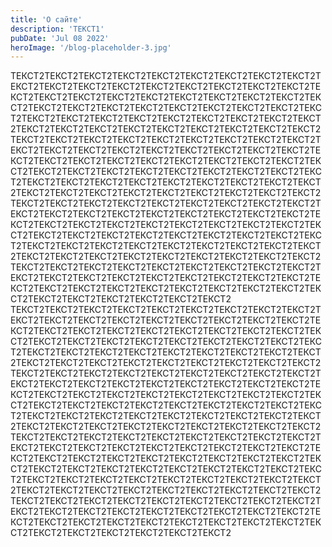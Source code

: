 ```yaml
---
title: 'О сайте'
description: 'ТЕКСТ1'
pubDate: 'Jul 08 2022'
heroImage: '/blog-placeholder-3.jpg'
---
```


ТЕКСТ2ТЕКСТ2ТЕКСТ2ТЕКСТ2ТЕКСТ2ТЕКСТ2ТЕКСТ2ТЕКСТ2ТЕКСТ2ТЕКСТ2ТЕКСТ2ТЕКСТ2ТЕКСТ2ТЕКСТ2ТЕКСТ2ТЕКСТ2ТЕКСТ2ТЕКСТ2ТЕКСТ2ТЕКСТ2ТЕКСТ2ТЕКСТ2ТЕКСТ2ТЕКСТ2ТЕКСТ2ТЕКСТ2ТЕКСТ2ТЕКСТ2ТЕКСТ2ТЕКСТ2ТЕКСТ2ТЕКСТ2ТЕКСТ2ТЕКСТ2ТЕКСТ2ТЕКСТ2ТЕКСТ2ТЕКСТ2ТЕКСТ2ТЕКСТ2ТЕКСТ2ТЕКСТ2ТЕКСТ2ТЕКСТ2ТЕКСТ2ТЕКСТ2ТЕКСТ2ТЕКСТ2ТЕКСТ2ТЕКСТ2ТЕКСТ2ТЕКСТ2ТЕКСТ2ТЕКСТ2ТЕКСТ2ТЕКСТ2ТЕКСТ2ТЕКСТ2ТЕКСТ2ТЕКСТ2ТЕКСТ2ТЕКСТ2ТЕКСТ2ТЕКСТ2ТЕКСТ2ТЕКСТ2ТЕКСТ2ТЕКСТ2ТЕКСТ2ТЕКСТ2ТЕКСТ2ТЕКСТ2ТЕКСТ2ТЕКСТ2ТЕКСТ2ТЕКСТ2ТЕКСТ2ТЕКСТ2ТЕКСТ2ТЕКСТ2ТЕКСТ2ТЕКСТ2ТЕКСТ2ТЕКСТ2ТЕКСТ2ТЕКСТ2ТЕКСТ2ТЕКСТ2ТЕКСТ2ТЕКСТ2ТЕКСТ2ТЕКСТ2ТЕКСТ2ТЕКСТ2ТЕКСТ2ТЕКСТ2ТЕКСТ2ТЕКСТ2ТЕКСТ2ТЕКСТ2ТЕКСТ2ТЕКСТ2ТЕКСТ2ТЕКСТ2ТЕКСТ2ТЕКСТ2ТЕКСТ2ТЕКСТ2ТЕКСТ2ТЕКСТ2ТЕКСТ2ТЕКСТ2ТЕКСТ2ТЕКСТ2ТЕКСТ2ТЕКСТ2ТЕКСТ2ТЕКСТ2ТЕКСТ2ТЕКСТ2ТЕКСТ2ТЕКСТ2ТЕКСТ2ТЕКСТ2ТЕКСТ2ТЕКСТ2ТЕКСТ2ТЕКСТ2ТЕКСТ2ТЕКСТ2ТЕКСТ2ТЕКСТ2ТЕКСТ2ТЕКСТ2ТЕКСТ2ТЕКСТ2ТЕКСТ2ТЕКСТ2ТЕКСТ2ТЕКСТ2ТЕКСТ2ТЕКСТ2ТЕКСТ2ТЕКСТ2ТЕКСТ2ТЕКСТ2ТЕКСТ2ТЕКСТ2ТЕКСТ2ТЕКСТ2ТЕКСТ2ТЕКСТ2ТЕКСТ2ТЕКСТ2ТЕКСТ2ТЕКСТ2ТЕКСТ2ТЕКСТ2ТЕКСТ2ТЕКСТ2ТЕКСТ2ТЕКСТ2ТЕКСТ2ТЕКСТ2ТЕКСТ2ТЕКСТ2ТЕКСТ2ТЕКСТ2ТЕКСТ2ТЕКСТ2ТЕКСТ2ТЕКСТ2ТЕКСТ2ТЕКСТ2ТЕКСТ2ТЕКСТ2ТЕКСТ2ТЕКСТ2ТЕКСТ2ТЕКСТ2ТЕКСТ2ТЕКСТ2ТЕКСТ2ТЕКСТ2ТЕКСТ2ТЕКСТ2ТЕКСТ2ТЕКСТ2ТЕКСТ2ТЕКСТ2ТЕКСТ2ТЕКСТ2ТЕКСТ2ТЕКСТ2ТЕКСТ2ТЕКСТ2ТЕКСТ2ТЕКСТ2ТЕКСТ2
ТЕКСТ2ТЕКСТ2ТЕКСТ2ТЕКСТ2ТЕКСТ2ТЕКСТ2ТЕКСТ2ТЕКСТ2ТЕКСТ2ТЕКСТ2ТЕКСТ2ТЕКСТ2ТЕКСТ2ТЕКСТ2ТЕКСТ2ТЕКСТ2ТЕКСТ2ТЕКСТ2ТЕКСТ2ТЕКСТ2ТЕКСТ2ТЕКСТ2ТЕКСТ2ТЕКСТ2ТЕКСТ2ТЕКСТ2ТЕКСТ2ТЕКСТ2ТЕКСТ2ТЕКСТ2ТЕКСТ2ТЕКСТ2ТЕКСТ2ТЕКСТ2ТЕКСТ2ТЕКСТ2ТЕКСТ2ТЕКСТ2ТЕКСТ2ТЕКСТ2ТЕКСТ2ТЕКСТ2ТЕКСТ2ТЕКСТ2ТЕКСТ2ТЕКСТ2ТЕКСТ2ТЕКСТ2ТЕКСТ2ТЕКСТ2ТЕКСТ2ТЕКСТ2ТЕКСТ2ТЕКСТ2ТЕКСТ2ТЕКСТ2ТЕКСТ2ТЕКСТ2ТЕКСТ2ТЕКСТ2ТЕКСТ2ТЕКСТ2ТЕКСТ2ТЕКСТ2ТЕКСТ2ТЕКСТ2ТЕКСТ2ТЕКСТ2ТЕКСТ2ТЕКСТ2ТЕКСТ2ТЕКСТ2ТЕКСТ2ТЕКСТ2ТЕКСТ2ТЕКСТ2ТЕКСТ2ТЕКСТ2ТЕКСТ2ТЕКСТ2ТЕКСТ2ТЕКСТ2ТЕКСТ2ТЕКСТ2ТЕКСТ2ТЕКСТ2ТЕКСТ2ТЕКСТ2ТЕКСТ2ТЕКСТ2ТЕКСТ2ТЕКСТ2ТЕКСТ2ТЕКСТ2ТЕКСТ2ТЕКСТ2ТЕКСТ2ТЕКСТ2ТЕКСТ2ТЕКСТ2ТЕКСТ2ТЕКСТ2ТЕКСТ2ТЕКСТ2ТЕКСТ2ТЕКСТ2ТЕКСТ2ТЕКСТ2ТЕКСТ2ТЕКСТ2ТЕКСТ2ТЕКСТ2ТЕКСТ2ТЕКСТ2ТЕКСТ2ТЕКСТ2ТЕКСТ2ТЕКСТ2ТЕКСТ2ТЕКСТ2ТЕКСТ2ТЕКСТ2ТЕКСТ2ТЕКСТ2ТЕКСТ2ТЕКСТ2ТЕКСТ2ТЕКСТ2ТЕКСТ2ТЕКСТ2ТЕКСТ2ТЕКСТ2ТЕКСТ2ТЕКСТ2ТЕКСТ2ТЕКСТ2ТЕКСТ2ТЕКСТ2ТЕКСТ2ТЕКСТ2ТЕКСТ2ТЕКСТ2ТЕКСТ2ТЕКСТ2ТЕКСТ2ТЕКСТ2ТЕКСТ2ТЕКСТ2ТЕКСТ2ТЕКСТ2ТЕКСТ2ТЕКСТ2ТЕКСТ2ТЕКСТ2ТЕКСТ2ТЕКСТ2ТЕКСТ2ТЕКСТ2ТЕКСТ2ТЕКСТ2ТЕКСТ2ТЕКСТ2ТЕКСТ2ТЕКСТ2ТЕКСТ2ТЕКСТ2ТЕКСТ2ТЕКСТ2ТЕКСТ2ТЕКСТ2ТЕКСТ2ТЕКСТ2ТЕКСТ2ТЕКСТ2ТЕКСТ2ТЕКСТ2ТЕКСТ2ТЕКСТ2ТЕКСТ2ТЕКСТ2ТЕКСТ2ТЕКСТ2ТЕКСТ2ТЕКСТ2ТЕКСТ2ТЕКСТ2ТЕКСТ2ТЕКСТ2ТЕКСТ2ТЕКСТ2ТЕКСТ2ТЕКСТ2ТЕКСТ2ТЕКСТ2ТЕКСТ2ТЕКСТ2ТЕКСТ2ТЕКСТ2ТЕКСТ2
